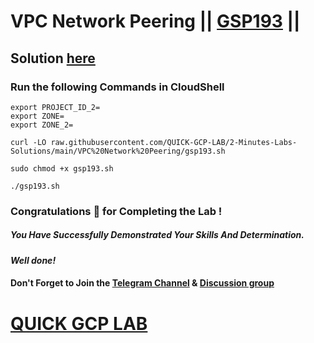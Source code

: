 # VPC Network Peering || [GSP193](https://www.cloudskillsboost.google/focuses/964?parent=catalog) ||

## Solution [here](https://youtu.be/FkOHmlSXZXg)

### Run the following Commands in CloudShell

```
export PROJECT_ID_2=
export ZONE=
export ZONE_2=
```
```
curl -LO raw.githubusercontent.com/QUICK-GCP-LAB/2-Minutes-Labs-Solutions/main/VPC%20Network%20Peering/gsp193.sh

sudo chmod +x gsp193.sh

./gsp193.sh
```

### Congratulations 🎉 for Completing the Lab !

##### *You Have Successfully Demonstrated Your Skills And Determination.*

#### *Well done!*

#### Don't Forget to Join the [Telegram Channel](https://t.me/quickgcplab) & [Discussion group](https://t.me/quickgcplabchats)

# [QUICK GCP LAB](https://www.youtube.com/@quickgcplab)
